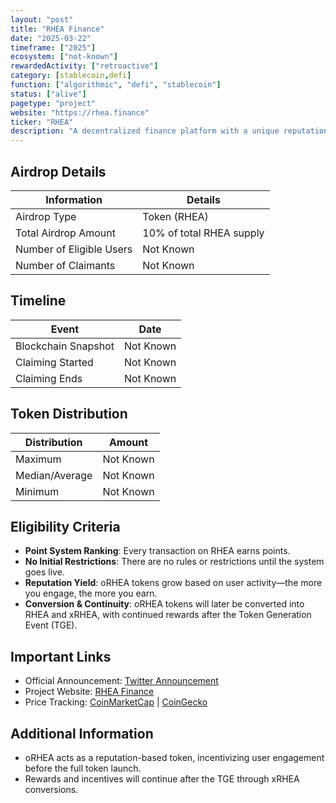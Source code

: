 ```yaml
---
layout: "post"
title: "RHEA Finance"
date: "2025-03-22"
timeframe: ["2025"]
ecosystem: ["not-known"]
rewardedActivity: ["retroactive"]
category: [stablecoin,defi]
function: ["algorithmic", "defi", "stablecoin"]
status: ["alive"]
pagetype: "project"
website: "https://rhea.finance"
ticker: "RHEA"
description: "A decentralized finance platform with a unique reputation-based reward system."
---
```

## Airdrop Details

| Information              | Details                  |
| ------------------------ | ------------------------ |
| Airdrop Type             | Token (RHEA)             |
| Total Airdrop Amount     | 10% of total RHEA supply |
| Number of Eligible Users | Not Known                |
| Number of Claimants      | Not Known                |

## Timeline

| Event               | Date      |
| ------------------- | --------- |
| Blockchain Snapshot | Not Known |
| Claiming Started    | Not Known |
| Claiming Ends       | Not Known |

## Token Distribution

| Distribution   | Amount    |
| -------------- | --------- |
| Maximum        | Not Known |
| Median/Average | Not Known |
| Minimum        | Not Known |

## Eligibility Criteria

- **Point System Ranking**: Every transaction on RHEA earns points.
- **No Initial Restrictions**: There are no rules or restrictions until the system goes live.
- **Reputation Yield**: oRHEA tokens grow based on user activity—the more you engage, the more you earn.
- **Conversion & Continuity**: oRHEA tokens will later be converted into RHEA and xRHEA, with continued rewards after the Token Generation Event (TGE).

## Important Links

- Official Announcement: [Twitter Announcement](https://x.com/rhea_finance/status/1897682652582596670)
- Project Website: [RHEA Finance](https://rhea.finance)
- Price Tracking: [CoinMarketCap](https://coinmarketcap.com/currencies/rhea) | [CoinGecko](https://www.coingecko.com/en/coins/rhea)

## Additional Information

- oRHEA acts as a reputation-based token, incentivizing user engagement before the full token launch.
- Rewards and incentives will continue after the TGE through xRHEA conversions.